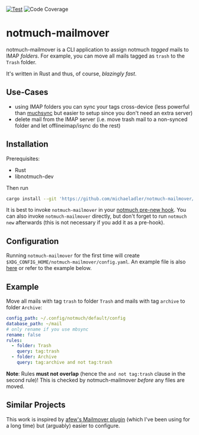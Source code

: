 [![Test](https://github.com/michaeladler/notmuch-mailmover/actions/workflows/test.yml/badge.svg)](https://github.com/michaeladler/notmuch-mailmover/actions/workflows/test.yml)
![Code Coverage](https://github.com/michaeladler/notmuch-mailmover/raw/ci/coverage/coverage.svg)

# notmuch-mailmover

notmuch-mailmover is a CLI application to assign notmuch *tagged* mails to IMAP *folders*.
For example, you can move all mails tagged as `trash` to the `Trash` folder.

It's written in Rust and thus, of course, *blazingly fast*.

## Use-Cases

* using IMAP folders you can sync your tags cross-device (less powerful than [muchsync](http://www.muchsync.org/) but
    easier to setup since you don't need an extra server)
* delete mail from the IMAP server (i.e. move trash mail to a non-synced folder and let offlineimap/isync do the rest)

## Installation

Prerequisites:

- Rust
- libnotmuch-dev

Then run

```bash
cargo install --git 'https://github.com/michaeladler/notmuch-mailmover/'
```

It is best to invoke `notmuch-mailmover` in your [notmuch pre-new hook](https://notmuch.readthedocs.io/en/latest/man5/notmuch-hooks.html).
You can also invoke `notmuch-mailmover` directly, but don't forget to run `notmuch new` afterwards (this is not
necessary if you add it as a pre-hook).

## Configuration

Running `notmuch-mailmover` for the first time will create `$XDG_CONFIG_HOME/notmuch-mailmover/config.yaml`.
An example file is also [here](./config.yaml) or refer to the example below.

## Example

Move all mails with tag `trash` to folder `Trash` and mails with tag `archive` to folder `Archive`:

```yml
config_path: ~/.config/notmuch/default/config
database_path: ~/mail
# only rename if you use mbsync
rename: false
rules:
  - folder: Trash
    query: tag:trash
  - folder: Archive
    query: tag:archive and not tag:trash
```

**Note**: Rules **must not overlap** (hence the `and not tag:trash` clause in the second rule)!
This is checked by notmuch-mailmover *before* any files are moved.

## Similar Projects

This work is inspired by [afew's Mailmover plugin](https://github.com/afewmail/afew/blob/master/afew/MailMover.py)
(which I've been using for a long time) but (arguably) easier to configure.
